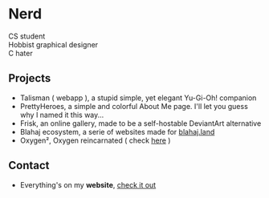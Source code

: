 # Nerd

CS student \
Hobbist graphical designer \
C hater

## Projects
- Talisman ( webapp ), a stupid simple, yet elegant Yu-Gi-Oh! companion
- PrettyHeroes, a simple and colorful About Me page. I'll let you guess why I named it this way...
- Frisk, an online gallery, made to be a self-hostable DeviantArt alternative
- Blahaj ecosystem, a serie of websites made for [blahaj.land](https://blahaj.land)
- Oxygen², Oxygen reincarnated ( check [here](https://invent.kde.org/pinheiro/oxygen2) )

## Contact

- Everything's on my **website**, [check it out](https://imalonelynerd.fr/)
